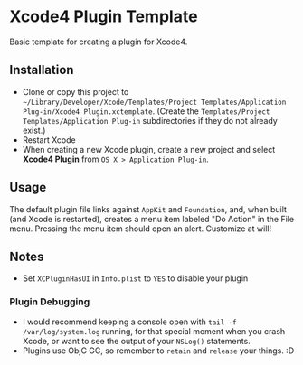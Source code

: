 # Xcode4 Plugin Template

Basic template for creating a plugin for Xcode4.


## Installation

- Clone or copy this project to `~/Library/Developer/Xcode/Templates/Project Templates/Application Plug-in/Xcode4 Plugin.xctemplate`. (Create the `Templates/Project Templates/Application Plug-in` subdirectories if they do not already exist.)
- Restart Xcode
- When creating a new Xcode plugin, create a new project and select **Xcode4 Plugin** from `OS X > Application Plug-in`.


## Usage

The default plugin file links against `AppKit` and `Foundation`, and, when built (and Xcode is restarted), creates a menu item labeled "Do Action" in the File menu. Pressing the menu item should open an alert. Customize at will!


## Notes

- Set `XCPluginHasUI` in `Info.plist` to `YES` to disable your plugin

### Plugin Debugging

- I would recommend keeping a console open with `tail -f /var/log/system.log` running, for that special moment when you crash Xcode, or want to see the output of your `NSLog()` statements.
- Plugins use ObjC GC, so remember to `retain` and `release` your things. :D
